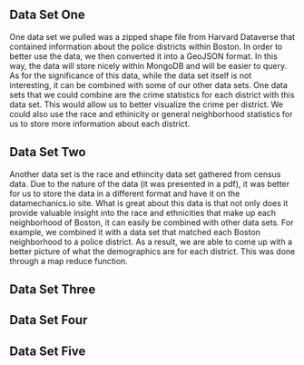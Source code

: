 Data Set One
---------------
One data set we pulled was a zipped shape file from Harvard Dataverse that contained information about the police districts within Boston. In order to better use the data, we then converted it into a GeoJSON format. In this way, the data will store nicely within MongoDB and will be easier to query. As for the significance of this data, while the data set itself is not interesting, it can be combined with some of our other data sets. One data sets that we could combine are the crime statistics for each district with this data set. This would allow us to better visualize the crime per district. We could also use the race and ethinicity or general neighborhood statistics for us to store more information about each district.

Data Set Two
---------------
Another data set is the race and ethincity data set gathered from census data. Due to the nature of the data (it was presented in a pdf), it was better for us to store the data in a different format and have it on the datamechanics.io site. What is great about this data is that not only does it provide valuable insight into the race and ethnicities that make up each neighborhood of Boston, it can easily be combined with other data sets. For example, we combined it with a data set that matched each Boston neighborhood to a police district. As a result, we are able to come up with a better picture of what the demographics are for each district. This was done through a map reduce function.

Data Set Three
---------------


Data Set Four
---------------


Data Set Five
---------------
